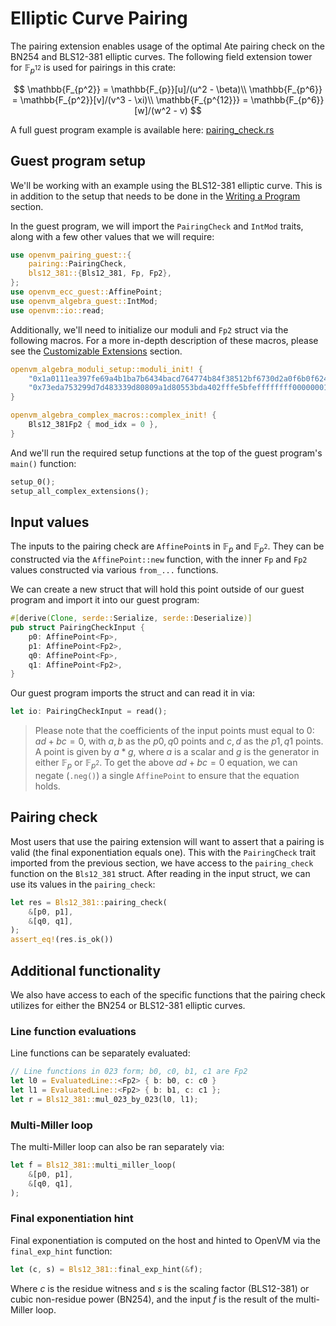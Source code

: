 # Elliptic Curve Pairing

The pairing extension enables usage of the optimal Ate pairing check on the BN254 and BLS12-381 elliptic curves. The following field extension tower for $\mathbb{F}_{p^{12}}$ is used for pairings in this crate:

$$
\mathbb{F_{p^2}} = \mathbb{F_{p}}[u]/(u^2 - \beta)\\
\mathbb{F_{p^6}} = \mathbb{F_{p^2}}[v]/(v^3 - \xi)\\
\mathbb{F_{p^{12}}} = \mathbb{F_{p^6}}[w]/(w^2 - v)
$$

A full guest program example is available here: [pairing_check.rs](https://github.com/openvm-org/openvm/blob/c19c9ac60b135bb0f38fc997df5eb149db8144b4/crates/toolchain/tests/programs/examples/pairing_check.rs)

## Guest program setup

We'll be working with an example using the BLS12-381 elliptic curve. This is in addition to the setup that needs to be done in the [Writing a Program](../writing-apps/write-program.md) section.

In the guest program, we will import the `PairingCheck` and `IntMod` traits, along with a few other values that we will require:

```rust title="guest program"
use openvm_pairing_guest::{
    pairing::PairingCheck,
    bls12_381::{Bls12_381, Fp, Fp2},
};
use openvm_ecc_guest::AffinePoint;
use openvm_algebra_guest::IntMod;
use openvm::io::read;
```

Additionally, we'll need to initialize our moduli and `Fp2` struct via the following macros. For a more in-depth description of these macros, please see the [Customizable Extensions](./customizable-extensions.md) section.

```rust
openvm_algebra_moduli_setup::moduli_init! {
    "0x1a0111ea397fe69a4b1ba7b6434bacd764774b84f38512bf6730d2a0f6b0f6241eabfffeb153ffffb9feffffffffaaab",
    "0x73eda753299d7d483339d80809a1d80553bda402fffe5bfeffffffff00000001"
}

openvm_algebra_complex_macros::complex_init! {
    Bls12_381Fp2 { mod_idx = 0 },
}
```

And we'll run the required setup functions at the top of the guest program's `main()` function:

```rust
setup_0();
setup_all_complex_extensions();
```

## Input values

The inputs to the pairing check are `AffinePoint`s in $\mathbb{F}_p$ and $\mathbb{F}_{p^2}$. They can be constructed via the `AffinePoint::new` function, with the inner `Fp` and `Fp2` values constructed via various `from_...` functions.

We can create a new struct that will hold this point outside of our guest program and import it into our guest program:

```rust
#[derive(Clone, serde::Serialize, serde::Deserialize)]
pub struct PairingCheckInput {
    p0: AffinePoint<Fp>,
    p1: AffinePoint<Fp2>,
    q0: AffinePoint<Fp>,
    q1: AffinePoint<Fp2>,
}
```

Our guest program imports the struct and can read it in via:

```rust
let io: PairingCheckInput = read();
```

> Please note that the coefficients of the input points must equal to 0: $ad + bc = 0$, with $a,b$ as the $p0,q0$ points and $c,d$ as the $p1,q1$ points. A point is given by $a*g$, where $a$ is a scalar and $g$ is the generator in either $\mathbb{F}_p$ or $\mathbb{F}_{p^2}$. To get the above $ad + bc = 0$ equation, we can negate (`.neg()`) a single `AffinePoint` to ensure that the equation holds.

## Pairing check

Most users that use the pairing extension will want to assert that a pairing is valid (the final exponentiation equals one). This with the `PairingCheck` trait imported from the previous section, we have access to the `pairing_check` function on the `Bls12_381` struct. After reading in the input struct, we can use its values in the `pairing_check`:

```rust
let res = Bls12_381::pairing_check(
    &[p0, p1],
    &[q0, q1],
);
assert_eq!(res.is_ok())
```

## Additional functionality

We also have access to each of the specific functions that the pairing check utilizes for either the BN254 or BLS12-381 elliptic curves.

### Line function evaluations

Line functions can be separately evaluated:

```rust
// Line functions in 023 form; b0, c0, b1, c1 are Fp2
let l0 = EvaluatedLine::<Fp2> { b: b0, c: c0 }
let l1 = EvaluatedLine::<Fp2> { b: b1, c: c1 };
let r = Bls12_381::mul_023_by_023(l0, l1);
```

### Multi-Miller loop

The multi-Miller loop can also be ran separately via:

```rust
let f = Bls12_381::multi_miller_loop(
    &[p0, p1],
    &[q0, q1],
);
```

### Final exponentiation hint

Final exponentiation is computed on the host and hinted to OpenVM via the `final_exp_hint` function:

```rust
let (c, s) = Bls12_381::final_exp_hint(&f);
```

Where $c$ is the residue witness and $s$ is the scaling factor (BLS12-381) or cubic non-residue power (BN254), and the input $f$ is the result of the multi-Miller loop.
